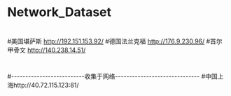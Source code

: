 # Network_Dataset

#
#美国堪萨斯 http://192.151.153.92/
#德国法兰克福 http://176.9.230.96/
#首尔甲骨文 http://140.238.14.51/
#
#
#
#--------------------------收集于网络------------------------------
#中国上海http://40.72.115.123:81/
